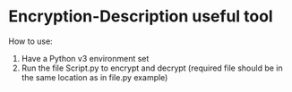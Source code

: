 # Encryption-Description useful tool

How to use:
1. Have a Python v3 environment set
2. Run the file Script.py to encrypt and decrypt (required file should be in the same location as in file.py example)
